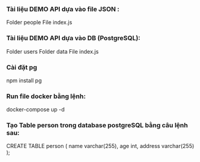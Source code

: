 ### Tài liệu DEMO API dựa vào file JSON :

Folder people
File index.js

### Tài liệu DEMO API dựa vào DB (PostgreSQL):

Folder users
Folder data
File index.js

### Cài đặt pg

npm install pg

### Run file docker bằng lệnh:

docker-compose up -d

### Tạo Table person trong database postgreSQL bằng câu lệnh sau:

CREATE TABLE person (
name varchar(255),
age int,
address varchar(255)
);
